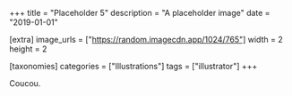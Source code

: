 +++
title = "Placeholder 5"
description = "A placeholder image"
date = "2019-01-01"

[extra]
image_urls = ["https://random.imagecdn.app/1024/765"]
width = 2
height = 2

[taxonomies]
categories = ["Illustrations"]
tags = ["illustrator"]
+++

Coucou.